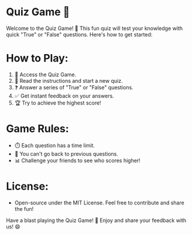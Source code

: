 # Quiz Game  📝

Welcome to the Quiz Game! 🎉 This fun quiz will test your knowledge with quick "True" or "False" questions. Here's how to get started:

# **How to Play:**
1. 🚀 Access the Quiz Game.
2. 📜 Read the instructions and start a new quiz.
3. ❓ Answer a series of "True" or "False" questions.
4. ✅ Get instant feedback on your answers.
5. 🏆 Try to achieve the highest score!

# **Game Rules:**
- ⏱️ Each question has a time limit.
- 🚫 You can't go back to previous questions.
- 📊 Challenge your friends to see who scores higher!

# **License:**
- Open-source under the MIT License. Feel free to contribute and share the fun!

Have a blast playing the Quiz Game! 🌟 Enjoy and share your feedback with us! 😄

